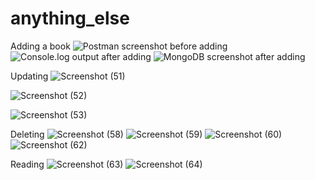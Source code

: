 # anything_else

Adding a book
![Postman screenshot before adding](https://user-images.githubusercontent.com/83231357/209788075-fade9621-6456-4681-bbb5-d87adb284098.png)
![Console.log output after adding ](https://user-images.githubusercontent.com/83231357/209788249-71c70bc5-ebd7-473c-ad7e-5d67256e0ca4.png)
![MongoDB screenshot after adding](https://user-images.githubusercontent.com/83231357/209788318-d1af918b-4e2a-4433-a388-1c604360a71d.png)

Updating
![Screenshot (51)](https://user-images.githubusercontent.com/83231357/209788544-77d80438-4aef-442a-8d2f-59c58602b4ed.png)

![Screenshot (52)](https://user-images.githubusercontent.com/83231357/209788512-45c0ad64-b35d-4633-b77c-f557fecdbd7e.png)

![Screenshot (53)](https://user-images.githubusercontent.com/83231357/209788470-c9ac0c5f-2a79-4bbc-a09a-fed5bcd5903a.png)


Deleting
![Screenshot (58)](https://user-images.githubusercontent.com/83231357/209788597-d544c004-dec2-4004-9947-c37979fa369c.png)
![Screenshot (59)](https://user-images.githubusercontent.com/83231357/209788615-154eb05a-e828-4973-9399-f83b86fe34ef.png)
![Screenshot (60)](https://user-images.githubusercontent.com/83231357/209788631-64cc13b6-693d-437a-9b69-b59536d0e5fb.png)
![Screenshot (62)](https://user-images.githubusercontent.com/83231357/209788642-3a52ee61-f800-483a-abf3-9e972b222dd3.png)


Reading
![Screenshot (63)](https://user-images.githubusercontent.com/83231357/209788730-04a254ed-1a20-44ff-a133-4b16fe519ec6.png)
![Screenshot (64)](https://user-images.githubusercontent.com/83231357/209788735-147810a2-cc21-4c3d-8318-371988bf5a42.png)


